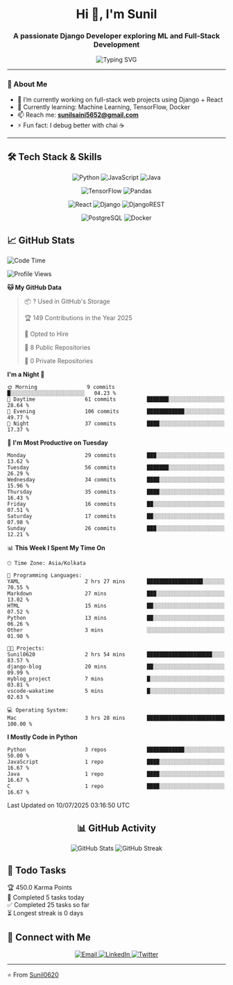 <h1 align="center">Hi 👋, I'm Sunil</h1>
<h3 align="center">A passionate Django Developer exploring ML and Full-Stack Development</h3>

<div align="center">
  <img src="https://readme-typing-svg.herokuapp.com?font=Fira+Code&pause=1000&color=2F81F7&center=true&vCenter=true&width=435&lines=CS+Student+%7C+AI%2FML+Enthusiast;Full+Stack+Developer;Problem+Solver;Always+Learning!" alt="Typing SVG" />
</div>

---

### 💫 About Me
- 🔭 I’m currently working on full-stack web projects using Django + React  
- 🌱 Currently learning: Machine Learning, TensorFlow, Docker  
- 📫 Reach me: **[sunilsaini5652@gmail.com](mailto:sunilsaini5652@gmail.com)**
- ⚡ Fun fact: I debug better with chai ☕  

---

## 🛠️ Tech Stack & Skills

<div align="center">

![Python](https://img.shields.io/badge/python-3670A0?style=for-the-badge&logo=python&logoColor=ffdd54)
![JavaScript](https://img.shields.io/badge/javascript-%23323330.svg?style=for-the-badge&logo=javascript&logoColor=%23F7DF1E)
![Java](https://img.shields.io/badge/java-%23ED8B00.svg?style=for-the-badge&logo=openjdk&logoColor=white)

![TensorFlow](https://img.shields.io/badge/TensorFlow-%23FF6F00.svg?style=for-the-badge&logo=TensorFlow&logoColor=white)
![Pandas](https://img.shields.io/badge/pandas-%23150458.svg?style=for-the-badge&logo=pandas&logoColor=white)

![React](https://img.shields.io/badge/react-%2320232a.svg?style=for-the-badge&logo=react&logoColor=%2361DAFB)
![Django](https://img.shields.io/badge/django-%23092E20.svg?style=for-the-badge&logo=django&logoColor=white)
![DjangoREST](https://img.shields.io/badge/DJANGO-REST-ff1709?style=for-the-badge&logo=django&logoColor=white&color=ff1709&labelColor=gray)

![PostgreSQL](https://img.shields.io/badge/-PostgreSQL-4169E1?style=for-the-badge&logo=postgresql)
![Docker](https://img.shields.io/badge/docker-%230db7ed.svg?style=for-the-badge&logo=docker&logoColor=white)

</div>

## 📈 GitHub Stats

<!--START_SECTION:waka-->
![Code Time](http://img.shields.io/badge/Code%20Time-2%20hrs%207%20mins-blue)

![Profile Views](http://img.shields.io/badge/Profile%20Views-350-blue)

**🐱 My GitHub Data** 

> 📦 ? Used in GitHub's Storage 
 > 
> 🏆 149 Contributions in the Year 2025
 > 
> 💼 Opted to Hire
 > 
> 📜 8 Public Repositories 
 > 
> 🔑 0 Private Repositories 
 > 
**I'm a Night 🦉** 

```text
🌞 Morning                9 commits           █░░░░░░░░░░░░░░░░░░░░░░░░   04.23 % 
🌆 Daytime                61 commits          ███████░░░░░░░░░░░░░░░░░░   28.64 % 
🌃 Evening                106 commits         ████████████░░░░░░░░░░░░░   49.77 % 
🌙 Night                  37 commits          ████░░░░░░░░░░░░░░░░░░░░░   17.37 % 
```
📅 **I'm Most Productive on Tuesday** 

```text
Monday                   29 commits          ███░░░░░░░░░░░░░░░░░░░░░░   13.62 % 
Tuesday                  56 commits          ███████░░░░░░░░░░░░░░░░░░   26.29 % 
Wednesday                34 commits          ████░░░░░░░░░░░░░░░░░░░░░   15.96 % 
Thursday                 35 commits          ████░░░░░░░░░░░░░░░░░░░░░   16.43 % 
Friday                   16 commits          ██░░░░░░░░░░░░░░░░░░░░░░░   07.51 % 
Saturday                 17 commits          ██░░░░░░░░░░░░░░░░░░░░░░░   07.98 % 
Sunday                   26 commits          ███░░░░░░░░░░░░░░░░░░░░░░   12.21 % 
```


📊 **This Week I Spent My Time On** 

```text
🕑︎ Time Zone: Asia/Kolkata

💬 Programming Languages: 
YAML                     2 hrs 27 mins       ██████████████████░░░░░░░   70.55 % 
Markdown                 27 mins             ███░░░░░░░░░░░░░░░░░░░░░░   13.02 % 
HTML                     15 mins             ██░░░░░░░░░░░░░░░░░░░░░░░   07.52 % 
Python                   13 mins             ██░░░░░░░░░░░░░░░░░░░░░░░   06.26 % 
Other                    3 mins              ░░░░░░░░░░░░░░░░░░░░░░░░░   01.90 % 

🐱‍💻 Projects: 
Sunil0620                2 hrs 54 mins       █████████████████████░░░░   83.57 % 
django-blog              20 mins             ██░░░░░░░░░░░░░░░░░░░░░░░   09.99 % 
myblog_project           7 mins              █░░░░░░░░░░░░░░░░░░░░░░░░   03.81 % 
vscode-wakatime          5 mins              █░░░░░░░░░░░░░░░░░░░░░░░░   02.63 % 

💻 Operating System: 
Mac                      3 hrs 28 mins       █████████████████████████   100.00 % 
```

**I Mostly Code in Python** 

```text
Python                   3 repos             ████████████░░░░░░░░░░░░░   50.00 % 
JavaScript               1 repo              ████░░░░░░░░░░░░░░░░░░░░░   16.67 % 
Java                     1 repo              ████░░░░░░░░░░░░░░░░░░░░░   16.67 % 
C                        1 repo              ████░░░░░░░░░░░░░░░░░░░░░   16.67 % 
```




 Last Updated on 10/07/2025 03:16:50 UTC
<!--END_SECTION:waka-->

<div align="center">

## 📊 GitHub Activity

![GitHub Stats](https://github-readme-stats.vercel.app/api?username=Sunil0620&show_icons=true&theme=tokyonight&hide_border=true) ![GitHub Streak](https://streak-stats.demolab.com?user=Sunil0620&theme=tokyonight&hide_border=true)


</div>

## 📝 Todo Tasks
<!-- TODO-IST:START -->
🏆  450.0 Karma Points           
🌸  Completed 5 tasks today           
✅  Completed 25 tasks so far           
⏳  Longest streak is 0 days
<!-- TODO-IST:END -->

## 🤝 Connect with Me

<div align="center">
  <a href="mailto:sunilsaini5652@gmail.com">
    <img src="https://img.shields.io/badge/Gmail-D14836?style=for-the-badge&logo=gmail&logoColor=white" alt="Email" />
  </a>
  <a href="https://www.linkedin.com/in/sunil-saini-6190ba255/" target="_blank">
    <img src="https://img.shields.io/badge/LinkedIn-0077B5?style=for-the-badge&logo=linkedin&logoColor=white" alt="LinkedIn" />
  </a>
  <a href="https://x.com/BluStone07" target="_blank">
    <img src="https://img.shields.io/badge/Twitter-1DA1F2?style=for-the-badge&logo=twitter&logoColor=white" alt="Twitter" />
  </a>
</div>

---

⭐️ From [Sunil0620](https://github.com/Sunil0620)
